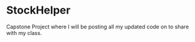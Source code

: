# StockHelper
Capstone Project where I will be posting all my updated code on to share with my class.
